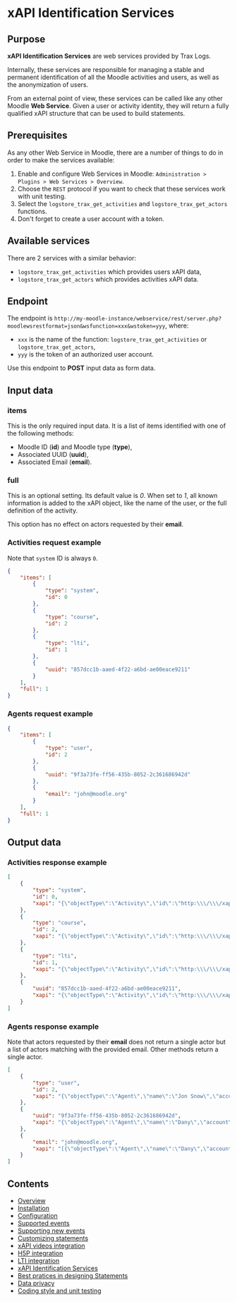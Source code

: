# xAPI Identification Services


## Purpose

**xAPI Identification Services** are web services provided by Trax Logs.

Internally, these services are responsible for managing a stable and permanent identification of all the Moodle activities and users, as well as the anonymization of users.

From an external point of view, these services can be called like any other Moodle **Web Service**. Given a user or activity identity, they will return a fully qualified xAPI structure that can be used to build statements.


## Prerequisites

As any other Web Service in Moodle, there are a number of things to do in order to make the services available:

1. Enable and configure Web Services in Moodle: `Administration > Plugins > Web Services > Overview`.
2. Choose the `REST` protocol if you want to check that these services work with unit testing.
3. Select the `logstore_trax_get_activities` and `logstore_trax_get_actors` functions.
4. Don't forget to create a user account with a token.


## Available services

There are 2 services with a similar behavior: 
- `logstore_trax_get_activities` which provides users xAPI data,
- `logstore_trax_get_actors` which provides activities xAPI data.


## Endpoint

The endpoint is `http://my-moodle-instance/webservice/rest/server.php?moodlewsrestformat=json&wsfunction=xxx&wstoken=yyy`, where:

- `xxx` is the name of the function: `logstore_trax_get_activities` or `logstore_trax_get_actors`,
- `yyy` is the token of an authorized user account.

Use this endpoint to **POST** input data as form data.


## Input data

### items

This is the only required input data. It is a list of items identified with one of the following methods:
- Moodle ID (**id**) and Moodle type (**type**),
- Associated UUID (**uuid**),
- Associated Email (**email**).

### full

This is an optional setting. Its default value is *0*. When set to *1*, all known information is added to the xAPI object, like the name of the user, or the full definition of the activity.

This option has no effect on actors requested by their **email**. 


### Activities request example

Note that `system` ID is always `0`. 

```json
{
    "items": [
        {
            "type": "system",
            "id": 0
        },
        {
            "type": "course",
            "id": 2
        },
        {
            "type": "lti",
            "id": 1
        },
        {
            "uuid": "857dcc1b-aaed-4f22-a6bd-ae00eace9211"
        }
    ],
    "full": 1
}
```

### Agents request example

```json
{
    "items": [
        {
            "type": "user",
            "id": 2
        },
        {
            "uuid": "9f3a73fe-ff56-435b-8052-2c361686942d"
        },
        {
            "email": "john@moodle.org"
        }
    ],
    "full": 1
}
```


## Output data

### Activities response example

```json
[
    {
        "type": "system",
        "id": 0,
        "xapi": "{\"objectType\":\"Activity\",\"id\":\"http:\\\/\\\/xapi.moodle.test\\\/xapi\\\/activities\\\/system\",\"definition\":{\"type\":\"http:\\\/\\\/vocab.xapi.fr\\\/activities\\\/system\"}}"
    },
    {
        "type": "course",
        "id": 2,
        "xapi": "{\"objectType\":\"Activity\",\"id\":\"http:\\\/\\\/xapi.moodle.test\\\/xapi\\\/activities\\\/course\\\/8acfd7a3-2490-40c8-9b61-ec65d518f7da\",\"definition\":{\"type\":\"http:\\\/\\\/vocab.xapi.fr\\\/activities\\\/course\"}}"
    },
    {
        "type": "lti",
        "id": 1,
        "xapi": "{\"objectType\":\"Activity\",\"id\":\"http:\\\/\\\/xapi.moodle.test\\\/xapi\\\/activities\\\/lti\\\/e403e7ee-4cdd-4d25-b7d9-5de3569a1cc2\",\"definition\":{\"type\":\"http:\\\/\\\/vocab.xapi.fr\\\/activities\\\/external-activity\"}}"
    },
    {
        "uuid": "857dcc1b-aaed-4f22-a6bd-ae00eace9211",
        "xapi": "{\"objectType\":\"Activity\",\"id\":\"http:\\\/\\\/xapi.moodle.test\\\/xapi\\\/activities\\\/lti\\\/e403e7ee-4cdd-4d25-b7d9-5de3569a1cc2\",\"definition\":{\"type\":\"http:\\\/\\\/vocab.xapi.fr\\\/activities\\\/external-activity\"}}"
    }
]
```

### Agents response example

Note that actors requested by their **email** does not return a single actor but a list of actors matching with the provided email.
Other methods return a single actor.

```json
[
    {
        "type": "user",
        "id": 2,
        "xapi": "{\"objectType\":\"Agent\",\"name\":\"Jon Snow\",\"account\":{\"homePage\":\"http:\\\/\\\/xapi.moodle.test\",\"name\":\"23a5bb2e-80c5-464a-8472-632261df912d\"}}"
    },
    {
        "uuid": "9f3a73fe-ff56-435b-8052-2c361686942d",
        "xapi": "{\"objectType\":\"Agent\",\"name\":\"Dany\",\"account\":{\"homePage\":\"http:\\\/\\\/xapi.moodle.test\",\"name\":\"564642e-80c5-464a-8472-632264564564\"}}"
    },
    {
        "email": "john@moodle.org",
        "xapi": "[{\"objectType\":\"Agent\",\"name\":\"Dany\",\"account\":{\"homePage\":\"http:\\\/\\\/xapi.moodle.test\",\"name\":\"564642e-80c5-464a-8472-632247564564\"}}]"
    }
]
```


## Contents

* [Overview](../README.md)
* [Installation](install.md)
* [Configuration](config.md)
* [Supported events](events.md)
* [Supporting new events](extend.md)
* [Customizing statements](custom.md)
* [xAPI videos integration](vid.md)
* [H5P integration](h5p.md)
* [LTI integration](lti.md)
* [xAPI Identification Services](id.md)
* [Best pratices in designing Statements](best-practices.md)
* [Data privacy](privacy.md)
* [Coding style and unit testing](test.md)
